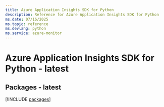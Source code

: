 ```yaml
---
title: Azure Application Insights SDK for Python
description: Reference for Azure Application Insights SDK for Python
ms.date: 07/16/2025
ms.topic: reference
ms.devlang: python
ms.service: azure-monitor
---
```

# Azure Application Insights SDK for Python - latest
## Packages - latest
[!INCLUDE [packages](application-insights-index.md)]